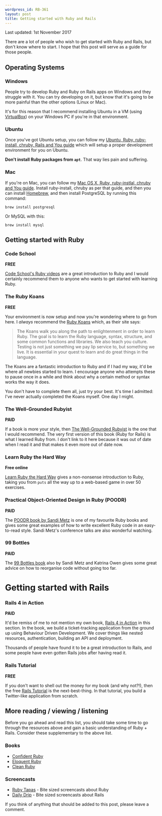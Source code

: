 ```yaml
---
wordpress_id: RB-361
layout: post
title: Getting started with Ruby and Rails
---
```


Last updated: 1st November 2017

There are a lot of people who wish to get started with Ruby and Rails, but
don't know where to start. I hope that this post will serve as a guide for
those people.

## Operating Systems

### Windows

People try to develop Ruby and Ruby on Rails apps on Windows and they struggle
with it. You can try developing on it, but know that it's going to be more
painful than the other options (Linux or Mac).

It's for this reason that I recommend installing Ubuntu in a VM
(using [VirtualBox](https://www.virtualbox.org/)) on your Windows PC if you're
in that environment.

### Ubuntu

Once you've got Ubuntu setup, you can follow my [Ubuntu, Ruby, ruby-install,
chruby, Rails and You guide](http://ryanbigg.com/2014/10/ubuntu-ruby-ruby-install-chruby-and-you/)
which will setup a proper development environment for you on Ubuntu.

**Don't install Ruby packages from `apt`**. That way lies pain and suffering.

### Mac

If you're on Mac, you can follow my [Mac OS X, Ruby, ruby-instlal, chruby and You guide](http://ryanbigg.com/2015/06/mac-os-x-ruby-ruby-install-chruby-and-you).
Install ruby-install, chruby as per that guide, and then you can install
[Homebrew](http://brew.sh/), and then install PostgreSQL by running this
command:

```
brew install postgresql
```

Or MySQL with this:

```
brew install mysql
```

## Getting started with Ruby

### Code School

**FREE**

[Code School's Ruby videos](https://www.codeschool.com/learn/ruby) are a great
introduction to Ruby and I would certainly recommend them to anyone who wants
to get started with learning Ruby.

### The Ruby Koans

**FREE**

Your environment is now setup and now you're wondering where to go from here.
I *always* recommend the [Ruby Koans](http://rubykoans.com/) which, as their
site says:

> The Koans walk you along the path to enlightenment in order to learn Ruby.
> The goal is to learn the Ruby language, syntax, structure, and some common
> functions and libraries. We also teach you culture. Testing is not just
> something we pay lip service to, but something we live. It is essential in
> your quest to learn and do great things in the language.

The Koans are a fantastic introduction to Ruby and if I had my way, it'd be
where all newbies started to learn. I encourage anyone who attempts these to
pause once in a while and think about why a certain method or syntax works the
way it does.

You don't have to complete them all, just try your best. It's time I admitted:
I've never actually completed the Koans myself. One day I might.

### The Well-Grounded Rubyist

**PAID**

If a book is more your style, then [The Well-Grounded
Rubyist](http://manning.com/black3) is the one that I would recommend. The
very first version of this book (Ruby for Rails) is what I learned Ruby from.
I don't link to it here because it was out of date when I read it and that
makes it even more out of date now.

### Learn Ruby the Hard Way

**Free online**

[Learn Ruby the Hard Way](https://learncodethehardway.org/ruby/) gives a
non-nonsense introduction to Ruby, taking you from `puts` all the way up to a
web-based game in over 50 exercises.

### Practical Object-Oriented Design in Ruby (POODR)

**PAID**

The [POODR book by Sandi Metz](http://www.poodr.com/) is one of my favourite Ruby books and gives some great examples of how to write excellent Ruby code in an easy-to-read style. Sandi Metz's conference talks are also wonderful watching.

### 99 Bottles

**PAID**

The [99 Bottles book](https://www.sandimetz.com/99bottles/) also by Sandi Metz
and Katrina Owen gives some great advice on how to reorganise code without
going too far.

# Getting started with Rails

### Rails 4 in Action

**PAID**

It'd be remiss of me to not mention my own book, [Rails 4 in
Action](https://manning.com/bigg2) in this section. In the book, we build a
ticket-tracking application from the ground up using Behaviour Driven
Development. We cover things like nested resources, authentication, building an
API and deployment.

Thousands of people have found it to be a great introduction to
Rails, and some people have even gotten Rails jobs after having read it.

### Rails Tutorial

**FREE**

If you don't want to shell out the money for my book (and why not?!), then the
free [Rails Tutorial](https://www.railstutorial.org/) is the next-best-thing.
In that tutorial, you build a Twitter-like application from scratch.

## More reading / viewing / listening

Before you go ahead and read this list, you should take some time to go through the resources above and gain a basic understanding of Ruby + Rails. Consider these supplementary to the above list.

### Books

* [Confident Ruby](http://www.confidentruby.com/)
* [Eloquent Ruby](http://www.amazon.com/Eloquent-Ruby-Addison-Wesley-Professional-Series/dp/0321584104)
* [Clean Ruby](http://www.clean-ruby.com/)

### Screencasts

* [Ruby Tapas](http://rubytapas.com) - Bite sized screencasts about Ruby
* [Daily Drip](https://www.dailydrip.com/topics/rails) - Bite sized screencasts about Rails

If you think of anything that should be added to this post, please leave a comment.
